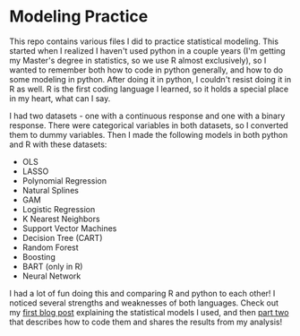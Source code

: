 # Modeling Practice

This repo contains various files I did to practice statistical modeling. This started when I realized I haven't used python in a couple years (I'm getting my Master's degree in statistics, so we use R almost exclusively), so I wanted to remember both how to code in python generally, and how to do some modeling in python. After doing it in python, I couldn't resist doing it in R as well. R is the first coding language I learned, so it holds a special place in my heart, what can I say.

I had two datasets - one with a continuous response and one with a binary response. There were categorical variables in both datasets, so I converted them to dummy variables. Then I made the following models in both python and R with these datasets:
- OLS
- LASSO
- Polynomial Regression
- Natural Splines
- GAM
- Logistic Regression
- K Nearest Neighbors
- Support Vector Machines
- Decision Tree (CART)
- Random Forest
- Boosting
- BART (only in R)
- Neural Network

I had a lot of fun doing this and comparing R and python to each other! I noticed several strengths and weaknesses of both languages. Check out my [first blog post]("https://talmage-hilton.github.io/Stat-386-Blog/blog/model-explanations/") explaining the statistical models I used, and then [part two]("https://talmage-hilton.github.io/Stat-386-Blog/blog/modeling-practice/") that describes how to code them and shares the results from my analysis!
